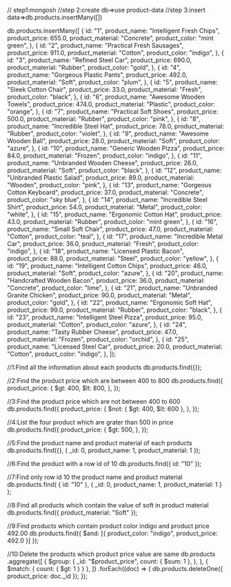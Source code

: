 // step1:mongosh
//step 2:create db=>use product-data
//step 3:insert data=>db.products.insertMany([])

db.products.insertMany([
  {
    id: "1",
    product_name: "Intelligent Fresh Chips",
    product_price: 655.0,
    product_material: "Concrete",
    product_color: "mint green",
  },
  {
    id: "2",
    product_name: "Practical Fresh Sausages",
    product_price: 911.0,
    product_material: "Cotton",
    product_color: "indigo",
  },
  {
    id: "3",
    product_name: "Refined Steel Car",
    product_price: 690.0,
    product_material: "Rubber",
    product_color: "gold",
  },
  {
    id: "4",
    product_name: "Gorgeous Plastic Pants",
    product_price: 492.0,
    product_material: "Soft",
    product_color: "plum",
  },
  {
    id: "5",
    product_name: "Sleek Cotton Chair",
    product_price: 33.0,
    product_material: "Fresh",
    product_color: "black",
  },
  {
    id: "6",
    product_name: "Awesome Wooden Towels",
    product_price: 474.0,
    product_material: "Plastic",
    product_color: "orange",
  },
  {
    id: "7",
    product_name: "Practical Soft Shoes",
    product_price: 500.0,
    product_material: "Rubber",
    product_color: "pink",
  },
  {
    id: "8",
    product_name: "Incredible Steel Hat",
    product_price: 78.0,
    product_material: "Rubber",
    product_color: "violet",
  },
  {
    id: "9",
    product_name: "Awesome Wooden Ball",
    product_price: 28.0,
    product_material: "Soft",
    product_color: "azure",
  },
  {
    id: "10",
    product_name: "Generic Wooden Pizza",
    product_price: 84.0,
    product_material: "Frozen",
    product_color: "indigo",
  },
  {
    id: "11",
    product_name: "Unbranded Wooden Cheese",
    product_price: 26.0,
    product_material: "Soft",
    product_color: "black",
  },
  {
    id: "12",
    product_name: "Unbranded Plastic Salad",
    product_price: 89.0,
    product_material: "Wooden",
    product_color: "pink",
  },
  {
    id: "13",
    product_name: "Gorgeous Cotton Keyboard",
    product_price: 37.0,
    product_material: "Concrete",
    product_color: "sky blue",
  },
  {
    id: "14",
    product_name: "Incredible Steel Shirt",
    product_price: 54.0,
    product_material: "Metal",
    product_color: "white",
  },
  {
    id: "15",
    product_name: "Ergonomic Cotton Hat",
    product_price: 43.0,
    product_material: "Rubber",
    product_color: "mint green",
  },
  {
    id: "16",
    product_name: "Small Soft Chair",
    product_price: 47.0,
    product_material: "Cotton",
    product_color: "teal",
  },
  {
    id: "17",
    product_name: "Incredible Metal Car",
    product_price: 36.0,
    product_material: "Fresh",
    product_color: "indigo",
  },
  {
    id: "18",
    product_name: "Licensed Plastic Bacon",
    product_price: 88.0,
    product_material: "Steel",
    product_color: "yellow",
  },
  {
    id: "19",
    product_name: "Intelligent Cotton Chips",
    product_price: 46.0,
    product_material: "Soft",
    product_color: "azure",
  },
  {
    id: "20",
    product_name: "Handcrafted Wooden Bacon",
    product_price: 36.0,
    product_material: "Concrete",
    product_color: "lime",
  },
  {
    id: "21",
    product_name: "Unbranded Granite Chicken",
    product_price: 90.0,
    product_material: "Metal",
    product_color: "gold",
  },
  {
    id: "22",
    product_name: "Ergonomic Soft Hat",
    product_price: 99.0,
    product_material: "Rubber",
    product_color: "black",
  },
  {
    id: "23",
    product_name: "Intelligent Steel Pizza",
    product_price: 95.0,
    product_material: "Cotton",
    product_color: "azure",
  },
  {
    id: "24",
    product_name: "Tasty Rubber Cheese",
    product_price: 47.0,
    product_material: "Frozen",
    product_color: "orchid",
  },
  {
    id: "25",
    product_name: "Licensed Steel Car",
    product_price: 20.0,
    product_material: "Cotton",
    product_color: "indigo",
  },
]);

//1:Find all the information about each products
db.products.find({});

//2:Find the product price which are between 400 to 800
db.products.find({
  product_price: {
    $gt: 400,
    $lt: 800,
  },
});

//3:Find the product price which are not between 400 to 600
db.products.find({
  product_price: {
    $not: { $gt: 400, $lt: 600 },
  },
});

//4:List the four product which are grater than 500 in price
db.products.find({
  product_price: {
    $gt: 500,
  },
});

//5:Find the product name and product material of each products
db.products.find({}, { _id: 0, product_name: 1, product_material: 1 });

//6:Find the product with a row id of 10
db.products.find({ id: "10" });

//7:Find only row id 10 the product name and product material
db.products.find(
  { id: "10" },
  { _id: 0, product_name: 1, product_material: 1 }
);

//8:Find all products which contain the value of soft in product material
db.products.find({ product_material: "Soft" });

//9:Find products which contain product color indigo  and product price 492.00
db.products.find({ $and: [{ product_color: "indigo", product_price: 492.0 }] });

//10:Delete the products which product price value are same
db.products
  .aggregate([
    {
      $group: {
        _id: "$product_price",
        count: { $sum: 1 },
      },
    },
    { $match: { count: { $gt: 1 } } },
  ])
  .forEach((doc) => {
    db.products.deleteOne({ product_price: doc._id });
  });
